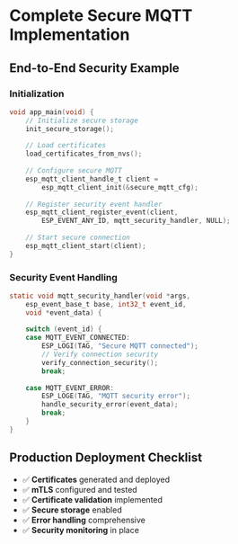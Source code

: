 # Complete Secure MQTT Implementation

## End-to-End Security Example

<div class="grid grid-cols-2 gap-8">

<div>

### Initialization
```c
void app_main(void) {
    // Initialize secure storage
    init_secure_storage();
    
    // Load certificates
    load_certificates_from_nvs();
    
    // Configure secure MQTT
    esp_mqtt_client_handle_t client = 
        esp_mqtt_client_init(&secure_mqtt_cfg);
    
    // Register security event handler
    esp_mqtt_client_register_event(client, 
        ESP_EVENT_ANY_ID, mqtt_security_handler, NULL);
    
    // Start secure connection
    esp_mqtt_client_start(client);
}
```

</div>

<div>

### Security Event Handling
```c 
static void mqtt_security_handler(void *args, 
    esp_event_base_t base, int32_t event_id, 
    void *event_data) {
    
    switch (event_id) {
    case MQTT_EVENT_CONNECTED:
        ESP_LOGI(TAG, "Secure MQTT connected");
        // Verify connection security
        verify_connection_security();
        break;
        
    case MQTT_EVENT_ERROR:
        ESP_LOGE(TAG, "MQTT security error");
        handle_security_error(event_data);
        break;
    }
}
```

</div>

</div>

## Production Deployment Checklist
- ✅ **Certificates** generated and deployed
- ✅ **mTLS** configured and tested
- ✅ **Certificate validation** implemented
- ✅ **Secure storage** enabled
- ✅ **Error handling** comprehensive
- ✅ **Security monitoring** in place